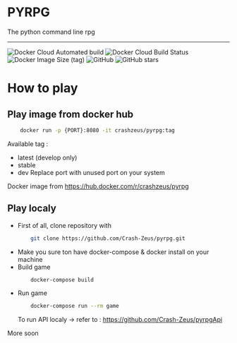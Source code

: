 # PYRPG

The python command line rpg

----------------------
![Docker Cloud Automated build](https://img.shields.io/docker/cloud/automated/crashzeus/pyrpg?style=flat-square)
![Docker Cloud Build Status](https://img.shields.io/docker/cloud/build/crashzeus/pyrpg?style=flat-square)
![Docker Image Size (tag)](https://img.shields.io/docker/image-size/crashzeus/pyrpg/latest?style=flat-square)
![GitHub](https://img.shields.io/github/license/Crash-Zeus/pyrpg?style=flat-square)
![GitHub stars](https://img.shields.io/github/stars/Crash-Zeus/pyrpg?style=social)

# How to play

## Play image from docker hub

```bash 
    docker run -p {PORT}:8080 -it crashzeus/pyrpg:tag
```
Available tag :
- latest (develop only)
- stable
- dev
Replace port with unused port on your system

Docker image from https://hub.docker.com/r/crashzeus/pyrpg

## Play localy
-  First of all, clone repository with 
    ```bash 
        git clone https://github.com/Crash-Zeus/pyrpg.git
    ```
-  Make you sure ton have docker-compose & docker install on your machine
-  Build game
    ```bash 
        docker-compose build
    ```
- Run game
    ```bash 
        docker-compose run --rm game
    ```
    To run API localy
    -> refer to : https://github.com/Crash-Zeus/pyrpgApi

More soon
